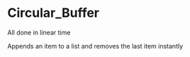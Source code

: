 # Circular_Buffer
All done in linear time

Appends an item to a list and removes the last item instantly
